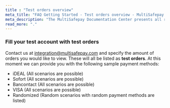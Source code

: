 ```yaml
---
title : "Test orders overview"
meta_title: "FAQ Getting Started - Test orders overview - MultiSafepay Docs"
meta_description: "The MultiSafepay Documentation Center presents all relevant information about our Plugins and API. You can also find support pages for Payment Methods, Tools and General Questions as well as the contact details of our Support and Integration Teams."
read_more: "."
---
```


### Fill your test account with test orders

Contact us at <integration@multisafepay.com> and specify the amount of orders you would like to view. These will all be listed as __test orders__.  At this moment we can provide you with the following sample payment methods:

* iDEAL (All scenarios are possible)
* Sofort (All scenarios are possible)
* Bancontact (All scenarios are possible)
* VISA (All scenarios are possible)
* Randomized (Random scenarios with random payment methods are listed)